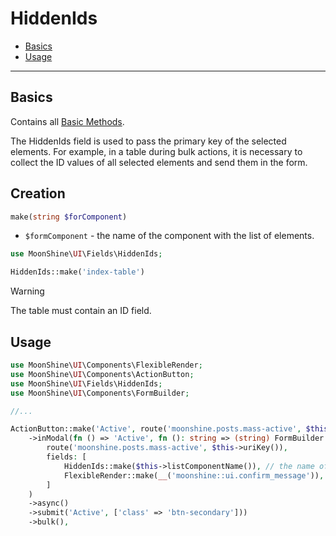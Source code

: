 # HiddenIds

- [Basics](#basics)
- [Usage](#use)

---

<a name="basics"></a>
## Basics

Contains all [Basic Methods](/docs/{{version}}/fields/basic-methods).

The HiddenIds field is used to pass the primary key of the selected elements. For example, in a table during bulk actions, it is necessary to collect the ID values of all selected elements and send them in the form.

<a name="make"></a>
## Creation

```php
make(string $forComponent)
```

- `$formComponent` - the name of the component with the list of elements.

```php
use MoonShine\UI\Fields\HiddenIds;

HiddenIds::make('index-table')
```

> [!WARNING]
> The table must contain an ID field.

<a name="use"></a>
## Usage

```php
use MoonShine\UI\Components\FlexibleRender;
use MoonShine\UI\Components\ActionButton;
use MoonShine\UI\Fields\HiddenIds;
use MoonShine\UI\Components\FormBuilder;

//...

ActionButton::make('Active', route('moonshine.posts.mass-active', $this->uriKey()))
    ->inModal(fn () => 'Active', fn (): string => (string) FormBuilder::make(
        route('moonshine.posts.mass-active', $this->uriKey()),
        fields: [
            HiddenIds::make($this->listComponentName()), // the name of the component from which to get the ID
            FlexibleRender::make(__('moonshine::ui.confirm_message')),
        ]
    )
    ->async()
    ->submit('Active', ['class' => 'btn-secondary']))
    ->bulk(),
```
